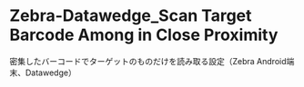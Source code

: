 # Zebra-Datawedge_Scan Target Barcode Among in Close Proximity
 密集したバーコードでターゲットのものだけを読み取る設定（Zebra Android端末、Datawedge）
